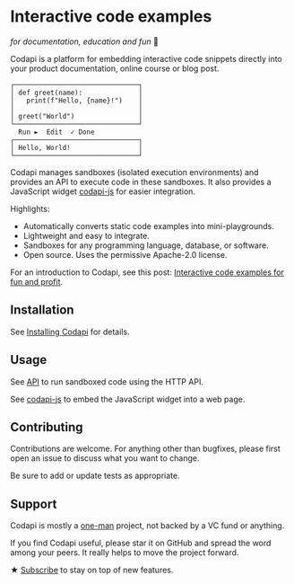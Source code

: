 # Interactive code examples

_for documentation, education and fun_ 🎉

Codapi is a platform for embedding interactive code snippets directly into your product documentation, online course or blog post.

```
┌───────────────────────────────┐
│ def greet(name):              │
│   print(f"Hello, {name}!")    │
│                               │
│ greet("World")                │
└───────────────────────────────┘
  Run ►  Edit  ✓ Done
┌───────────────────────────────┐
│ Hello, World!                 │
└───────────────────────────────┘
```

Codapi manages sandboxes (isolated execution environments) and provides an API to execute code in these sandboxes. It also provides a JavaScript widget [codapi-js](https://github.com/nalgeon/codapi-js) for easier integration.

Highlights:

-   Automatically converts static code examples into mini-playgrounds.
-   Lightweight and easy to integrate.
-   Sandboxes for any programming language, database, or software.
-   Open source. Uses the permissive Apache-2.0 license.

For an introduction to Codapi, see this post: [Interactive code examples for fun and profit](https://antonz.org/code-examples/).

## Installation

See [Installing Codapi](docs/install.md) for details.

## Usage

See [API](docs/api.md) to run sandboxed code using the HTTP API.

See [codapi-js](https://github.com/nalgeon/codapi-js) to embed the JavaScript widget into a web page.

## Contributing

Contributions are welcome. For anything other than bugfixes, please first open an issue to discuss what you want to change.

Be sure to add or update tests as appropriate.

## Support

Codapi is mostly a [one-man](https://antonz.org/) project, not backed by a VC fund or anything.

If you find Codapi useful, please star it on GitHub and spread the word among your peers. It really helps to move the project forward.

★ [Subscribe](https://antonz.org/subscribe/) to stay on top of new features.
